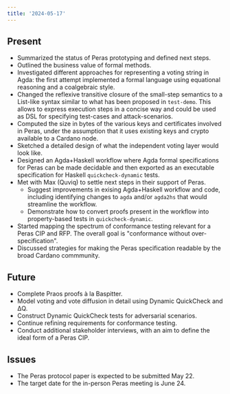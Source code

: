 ```yaml
---
title: '2024-05-17'
---
```


## Present

- Summarized the status of Peras prototyping and defined next steps.
- Outlined the business value of formal methods.
- Investigated different approaches for representing a voting string in Agda: the first attempt implemented a formal language using equational reasoning and a coalgebraic style.
- Changed the reflexive transitive closure of the small-step semantics to a List-like syntax similar to what has been proposed in `test-demo`. This allows to express execution steps in a concise way and could be used as DSL for specifying test-cases and attack-scenarios.
- Computed the size in bytes of the various keys and certificates involved in Peras, under the assumption that it uses existing keys and crypto available to a Cardano node.
- Sketched a detailed design of what the independent voting layer would look like.
- Designed an Agda+Haskell workflow where Agda formal specifications for Peras can be made decidable and then exported as an executable specification for Haskell `quickcheck-dynamic` tests.
- Met with Max (Quviq) to settle next steps in their support of Peras.
    - Suggest improvements in exising Agda+Haskell workflow and code, including identifying changes to `agda` and/or `agda2hs` that would streamline the workflow.
    - Demonstrate how to convert proofs present in the workflow into property-based tests in `quickcheck-dynamic`.
- Started mapping the spectrum of conformance testing relevant for a Peras CIP and RFP. The overall goal is "conformance without over-specification".
- Discussed strategies for making the Peras specification readable by the broad Cardano commmunity.

## Future

- Complete Praos proofs à la Baspitter.
- Model voting and vote diffusion in detail using Dynamic QuickCheck and ΔQ.
- Construct Dynamic QuickCheck tests for adversarial scenarios.
- Continue refining requirements for conformance testing.
- Conduct additional stakeholder interviews, with an aim to define the ideal form of a Peras CIP.

## Issues

- The Peras protocol paper is expected to be submitted May 22.
- The target date for the in-person Peras meeting is June 24.
